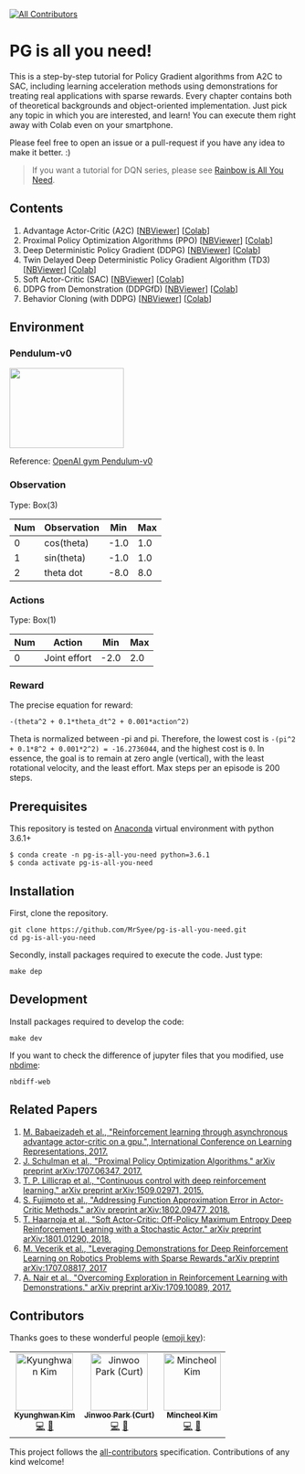 [![All Contributors](https://img.shields.io/badge/all_contributors-3-orange.svg?style=flat-square)](#contributors)
# PG is all you need!
This is a step-by-step tutorial for Policy Gradient algorithms from A2C to SAC, including learning acceleration methods using demonstrations for treating real applications with sparse rewards. Every chapter contains both of theoretical backgrounds and object-oriented implementation. Just pick any topic in which you are interested, and learn! You can execute them right away with Colab even on your smartphone.

Please feel free to open an issue or a pull-request if you have any idea to make it better. :)

> If you want a tutorial for DQN series, please see [Rainbow is All You Need](https://github.com/Curt-Park/rainbow-is-all-you-need).

## Contents
1. Advantage Actor-Critic (A2C) [[NBViewer](https://nbviewer.jupyter.org/github/MrSyee/pg-is-all-you-need/blob/master/01.A2C.ipynb)] [[Colab](https://colab.research.google.com/github/MrSyee/pg-is-all-you-need/blob/master/01.A2C.ipynb)]
2. Proximal Policy Optimization Algorithms (PPO) [[NBViewer](https://nbviewer.jupyter.org/github/MrSyee/pg-is-all-you-need/blob/master/02.PPO.ipynb)] [[Colab](https://colab.research.google.com/github/MrSyee/pg-is-all-you-need/blob/master/02.PPO.ipynb)]
3. Deep Deterministic Policy Gradient (DDPG) [[NBViewer](https://nbviewer.jupyter.org/github/MrSyee/pg-is-all-you-need/blob/master/03.DDPG.ipynb)] [[Colab](https://colab.research.google.com/github/MrSyee/pg-is-all-you-need/blob/master/03.DDPG.ipynb)]
4. Twin Delayed Deep Deterministic Policy Gradient Algorithm (TD3) [[NBViewer](https://nbviewer.jupyter.org/github/MrSyee/pg-is-all-you-need/blob/master/04.TD3.ipynb)] [[Colab](https://colab.research.google.com/github/MrSyee/pg-is-all-you-need/blob/master/04.TD3.ipynb)]
5. Soft Actor-Critic (SAC) [[NBViewer](https://nbviewer.jupyter.org/github/MrSyee/pg-is-all-you-need/blob/master/05.SAC.ipynb)] [[Colab](https://colab.research.google.com/github/MrSyee/pg-is-all-you-need/blob/master/05.SAC.ipynb)]
6. DDPG from Demonstration (DDPGfD) [[NBViewer](https://nbviewer.jupyter.org/github/MrSyee/pg-is-all-you-need/blob/master/06.DDPGfD.ipynb)] [[Colab](https://colab.research.google.com/github/MrSyee/pg-is-all-you-need/blob/master/06.DDPGfD.ipynb)]
7. Behavior Cloning (with DDPG) [[NBViewer](https://nbviewer.jupyter.org/github/MrSyee/pg-is-all-you-need/blob/master/07.BC.ipynb)] [[Colab](https://colab.research.google.com/github/MrSyee/pg-is-all-you-need/blob/master/07.BC.ipynb)]

## Environment
### Pendulum-v0
<img src="https://user-images.githubusercontent.com/17582508/76502245-0bd39680-6487-11ea-8f59-cbde1b841af9.gif" width="200" height="140"/>

Reference: [OpenAI gym Pendulum-v0](https://github.com/openai/gym/wiki/Pendulum-v0)

### Observation

Type: Box(3)

Num | Observation  | Min | Max  
----|--------------|-----|----   
0   | cos(theta)   | -1.0| 1.0
1   | sin(theta)   | -1.0| 1.0
2   | theta dot    | -8.0| 8.0


### Actions

Type: Box(1)

Num | Action  | Min | Max  
----|--------------|-----|----   
0   | Joint effort | -2.0| 2.0

### Reward

The precise equation for reward:

    -(theta^2 + 0.1*theta_dt^2 + 0.001*action^2)

Theta is normalized between -pi and pi. Therefore, the lowest cost is `-(pi^2 + 0.1*8^2 + 0.001*2^2) = -16.2736044`, and the highest cost is `0`. In essence, the goal is to remain at zero angle (vertical), with the least rotational velocity, and the least effort. Max steps per an episode is 200 steps.

## Prerequisites

This repository is tested on [Anaconda](https://www.anaconda.com/distribution/) virtual environment with python 3.6.1+
```
$ conda create -n pg-is-all-you-need python=3.6.1
$ conda activate pg-is-all-you-need
```

## Installation
First, clone the repository.
```
git clone https://github.com/MrSyee/pg-is-all-you-need.git
cd pg-is-all-you-need
```

Secondly, install packages required to execute the code. Just type:
```
make dep
```
## Development
Install packages required to develop the code:
```
make dev
```
If you want to check the difference of jupyter files that you modified, use [nbdime](https://github.com/jupyter/nbdime):
```
nbdiff-web
```

## Related Papers
1. [M. Babaeizadeh et al., "Reinforcement learning through asynchronous advantage actor-critic on a gpu.", International Conference on Learning Representations, 2017.](https://arxiv.org/pdf/1611.06256)
2. [J. Schulman et al., "Proximal Policy Optimization Algorithms." arXiv preprint arXiv:1707.06347, 2017.](https://arxiv.org/abs/1707.06347.pdf)
3. [T. P. Lillicrap et al., "Continuous control with deep reinforcement learning." arXiv preprint arXiv:1509.02971, 2015.](https://arxiv.org/pdf/1509.02971.pdf)
4. [S. Fujimoto et al., "Addressing Function Approximation Error in Actor-Critic Methods." arXiv preprint arXiv:1802.09477, 2018.](https://arxiv.org/pdf/1802.09477.pdf)
5. [T.  Haarnoja et al., "Soft Actor-Critic: Off-Policy Maximum Entropy Deep Reinforcement Learning with a Stochastic Actor." arXiv preprint arXiv:1801.01290, 2018.](https://arxiv.org/pdf/1801.01290.pdf)
6. [M. Vecerik et al., "Leveraging Demonstrations for Deep Reinforcement Learning on Robotics Problems with Sparse Rewards."arXiv preprint arXiv:1707.08817, 2017](https://arxiv.org/pdf/1707.08817.pdf)
7. [A. Nair et al., "Overcoming Exploration in Reinforcement Learning with Demonstrations." arXiv preprint arXiv:1709.10089, 2017.](https://arxiv.org/pdf/1709.10089.pdf)

## Contributors

Thanks goes to these wonderful people ([emoji key](https://allcontributors.org/docs/en/emoji-key)):

<!-- ALL-CONTRIBUTORS-LIST:START - Do not remove or modify this section -->
<!-- prettier-ignore -->
<table>
  <tr>
    <td align="center"><a href="https://www.linkedin.com/in/kyunghwan-kim-0739a314a/"><img src="https://avatars3.githubusercontent.com/u/17582508?v=4" width="100px;" alt="Kyunghwan Kim"/><br /><sub><b>Kyunghwan Kim</b></sub></a><br /><a href="https://github.com/MrSyee/pg-is-all-you-need/commits?author=MrSyee" title="Code">💻</a> <a href="https://github.com/MrSyee/pg-is-all-you-need/commits?author=MrSyee" title="Documentation">📖</a></td>
    <td align="center"><a href="https://www.linkedin.com/in/curt-park/"><img src="https://avatars3.githubusercontent.com/u/14961526?v=4" width="100px;" alt="Jinwoo Park (Curt)"/><br /><sub><b>Jinwoo Park (Curt)</b></sub></a><br /><a href="https://github.com/MrSyee/pg-is-all-you-need/commits?author=Curt-Park" title="Code">💻</a> <a href="https://github.com/MrSyee/pg-is-all-you-need/commits?author=Curt-Park" title="Documentation">📖</a></td>
    <td align="center"><a href="https://mclearninglab.tistory.com"><img src="https://avatars0.githubusercontent.com/u/43226417?v=4" width="100px;" alt="Mincheol Kim"/><br /><sub><b>Mincheol Kim</b></sub></a><br /><a href="https://github.com/MrSyee/pg-is-all-you-need/commits?author=mclearning2" title="Code">💻</a> <a href="https://github.com/MrSyee/pg-is-all-you-need/commits?author=mclearning2" title="Documentation">📖</a></td>  
  </tr>
</table>

<!-- ALL-CONTRIBUTORS-LIST:END -->

This project follows the [all-contributors](https://github.com/all-contributors/all-contributors) specification. Contributions of any kind welcome!
